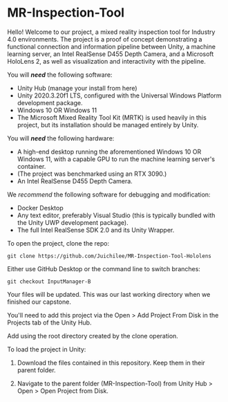 # MR-Inspection-Tool

Hello! Welcome to our project, a mixed reality inspection tool for Industry 4.0 environments.
The project is a proof of concept demonstrating a functional connection and information pipeline between Unity, a machine learning server,
an Intel RealSense D455 Depth Camera, and a Microsoft HoloLens 2, as well as visualization and interactivity with the pipeline.


You will ***need*** the following software:

- Unity Hub (manage your install from here)
- Unity 2020.3.20f1 LTS, configured with the Universal Windows Platform development package.
- Windows 10 OR Windows 11
- The Microsoft Mixed Reality Tool Kit (MRTK) is used heavily in this project, but its installation should be managed entirely by Unity.


You will ***need*** the following hardware:

- A high-end desktop running the aforementioned Windows 10 OR Windows 11, with a capable GPU to run the machine learning server's container.
- (The project was benchmarked using an RTX 3090.)
- An Intel RealSense D455 Depth Camera.


We *recommend* the following software for debugging and modification:

- Docker Desktop
- Any text editor, preferably Visual Studio (this is typically bundled with the Unity UWP development package).
- The full Intel RealSense SDK 2.0 and its Unity Wrapper.


To open the project, clone the repo:

```git clone https://github.com/Juichilee/MR-Inspection-Tool-Hololens```

Either use GitHub Desktop or the command line to switch branches:

```git checkout InputManager-B```

Your files will be updated. This was our last working directory when we finished our capstone.

You'll need to add this project via the Open > Add Project From Disk in the Projects tab of the Unity Hub.

Add using the root directory created by the clone operation. 


To load the project in Unity:

1. Download the files contained in this repository. Keep them in their parent folder.

2. Navigate to the parent folder (MR-Inspection-Tool) from Unity Hub > Open > Open Project from Disk.

